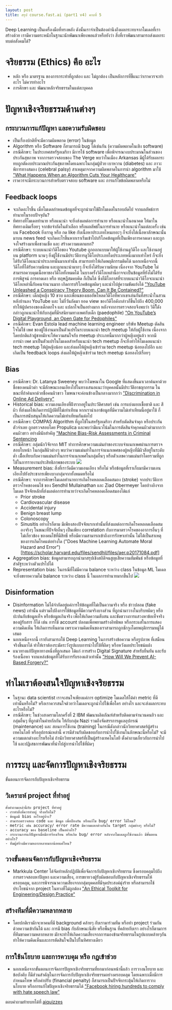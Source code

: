 ```yaml
---
layout: post
title: สรุป course.fast.ai (part1 v4) คาบที่ 5
---
```


Deep Learning เป็นเครื่องมือที่ทรงพลัง ดังนั้นเราจำเป็นต้องคำนึงถึงผลกระทบจากโมเดลที่เราสร้างด้วย
เรามีความตระหนักในฐานะนักพัฒนาเพียงพอแล้วหรือยังว่า สิ่งที่เราพัฒนาสามารถส่งผลกระทบต่อสังคมได้?

# จริยธรรม (Ethics) คือ อะไร
- หลัก หรือ มาตรฐาน ของการกระทำที่ถูกต้อง และ ไม่ถูกต้อง เป็นหลักการที่ชี้แนะว่าเราควรจะทำอะไร ไม่ควรทำอะไร
-  การศึกษา และ พัฒนาหลักจริยธรรมในแต่ละบุคคล

# ปัญหาเชิงจริยธรรมด้านต่างๆ

## กระบวนการแก้ปัญหา และความรับผิดชอบ
- เป็นเรื่องปกติที่จะมีความผิดพลาด (error) ในข้อมูล
- Algorithm หรือ Software ก็สามารถมี bug ได้เช่นกัน (ความผิดพลาดในเชิง software)
- กรณีศึกษา: ในประเทศสหรัฐอเมริกา มีการใช้ software เพื่อพิจารณางบประมาณในส่วนของประกันสุขภาพ จากการตรวจสอบของ The Verge พบว่าในเมือง Arkansas มีผู้ได้รับผลกระทบถูกตัดงบประมาณประกันสุขภาพโดยเฉพาะในกลุ่มผู้ป่วย เบาหวาน (diabetes) และ ภาวะพิการทางสมอง (celebral palsy) สาเหตุมาจากความผิดพลาดในการนำ algorithm มาใช้ ["What Happens When an Algorithm Cuts Your Healthcare"](https://www.theverge.com/2018/3/21/17144260/healthcare-medicaid-algorithm-arkansas-cerebral-palsy)
- เราควรจะมีกระบวนการสำหรับตรวจสอบ software และ การแก้ไขข้อผิดพลาดหรือไม่

## Feedback loops
- จะเกิดอะไรขึ้น เมื่อโมเดลกำหนดข้อมูลที่จะถูกนำมาใช้ฝึกโมเดลในรอบถัดไป จากผลลัพธ์การทำนายในรอบปัจจุบัน?
- ทิศทางที่โมเดลทำนาย หรือแนะนำ จะยิ่งส่งผลต่อการทำนาย หรือแนะนำในอนาคต ให้มาในทิศทางเดิมเรื่อยๆ จากข้อจำกัดในตัวเลือก หรือผลลัพธ์ในการทำนาย หรือแนะนำในแต่ละครั้ง เช่น บน Facebook ยิ่งเราดู หรือ กด like กับเนื้อหาประเภทไหนเยอะๆ ก็จะยิ่งได้เนื้อหาลักษณะนั้นมาบน news feed จะเกิดอะไรขึ้นหากเราเริ่มเข้าไปบริโภคข้อมูลที่เป็นเพียงการคาดเดา และถูกจงใจสร้างมาเพื่อชวนเชื่อ และ สร้างความแตกแยก?
- กรณีศึกษา: ระบบแนะนำวิดีโอของ Youtube ถูกออกแบบมาให้ผู้ใช้งานดูวิดีโอ และใช้งานอยู่บน platform นานๆ ยิ่งผู้ใช่้งานมีประวัติการดูวิดีโอประเภทใดประเภทหนึ่งมากเท่าไหร่ ก็จะยิ่งได้รับวิดีโอแนะนำประเภทนั้นมากเท่านั้น สามารถทำให้เกิดพฤติกรรมติดได้ นอกเหนือจากนี้ วิดีโอที่ได้รับความนิยม และถูกแนะนำมากๆ ก็จะยิ่งได้รับความนิยม เนื่องจาก YouTube ไม่สามารถควบคุมเนื้อหาของวิดีโอทั้งหมดได้ ในบางครั้งวิดีโอเหล่านี้อาจจะเป็นข้อมูลที่ยังไม่ได้รับการพิสูจน์ การคาดเดา หรือ ทฤษฎีสมคบคิด ก็เป็นได้ ซึ่งก็มีโอกาสที่ระบบแนะนำวิดีโอจะแนะนำวิดีโอเหล่านี้กับคนจำนวนมาก เกิดการบริโภคข้อมูลผิดๆ และนำไปสู่ความขัดแย้งได้ ["YouTube Unleashed a Conspiracy Theory Boom. Can It Be Contained?"](https://www.nytimes.com/2019/02/19/technology/youtube-conspiracy-stars.html)
- กรณีศึกษา: เด็กผุ้หญิง 10 ขวบ และเพื่อนของเธออัพโหลดวิดีโอที่พวกเขาเล่นกันที่สระน้ำในสวนหลังบ้านลง YouTube และ ไม่กี่วันถัดมา ยอด view ของวิดีโอดังกล่าวก็ขึ้นไปถึง 400,000 ทำให้ผู้ปครองของเด็กตกใจ และ แปลกใจเป็นอย่างมาก หลังจากการตรวจสอบจึงพบว่า วิดีโิดังกล่าวถูกแนะนำให้กับกลุ่มที่มีรสนิยามทางเพศกับเด็ก (paedophile) ["On YouTube’s Digital Playground, an Open Gate for Pedophiles"](https://www.nytimes.com/2019/06/03/world/americas/youtube-pedophiles.html)
- กรณีศึกษา: Evan Estola lead machine learning engineer บริษัท Meetup
ตัดสินใจไม่ใช้ เพศ​ ของผู้ใช้งานมาเป็นตัวแปรในระบบแนะนำ tech meetup ให้กับผู้ใช้งาน เนื่องจากโดยปกติแล้วผู้ชายมักจะให้ความสนใจกับ meetup ประเภทนี้มากกว่าผู้หญิงอยู่แล้ว หากมีการนำ เพศ​ มาเป็นตัวแปรในโมเดลสำหรับแนะนำ tech meetup ก็จะยิ่งทำให้โมเดลแนะนำ tech meetup ให้ผู้หญิงน้อย และส่งผลให้ผู้หญิงเข้าร่วม tech meetup น้อยลงไปอีก และ เกิดเป็น feedback loops ส่งผลให้ผู้หญิงเข้าร่วม tech meetup น้อยลงไปเรื่อยๆ

## Bias
- กรณีศึกษา: Dr. Latanya Sweeney พบว่าโฆษณาใน Google ที่แสดงขึ้นมาเวลาค้นหาด้วยชื่อของคนผิวดำ จะมีลักษณะเอนเอียงไปในทางเสนอแนะว่าบุคคลนั้นมีประวัติอาชญากรรม ในขณะที่ถ้าค้นหาด้วยชื่อคนผิวขาว โฆษณาจะค่อนข้างเป็นกลางมากกว่า ["Discrimination in Online Ad Delivery"](https://arxiv.org/abs/1301.6822)
- Historical bias: ความเอนเอียงที่ฝังรากอยู่ในประวัติศาสตร์ เช่น การแบ่งแยกเชื้อชาติ และ สีผิว ที่ส่งผลให้เกิดการปฏิบัติที่ไม่เท่าเทียม หากเรานำเอาข้อมูลที่มีความไม่เท่าเทียมนี้อยู่มาใช้ ก็เป็นการสนับสนุนให้เกิดความไม่เท่าเทียมกันต่อไป
- กรณีศึกษา: COMPAS Algorithm ที่ถูกใช้ในสหรัฐอเมริกา สำหรับตัดสินจำคุก หรือประกันตัวจำเลย ถูกตรวจสอบโดย Propulica และพบว่ามีแนวโน้มในการตัดสินจำคุกคนผิวดำมากกว่าคนผิวขาว อย่างมีนัยสำคัญ ["Machine Bias-Risk Assessments in Criminal Sentencing](https://www.propublica.org/article/machine-bias-risk-assessments-in-criminal-sentencing)
- กรณีศึกษา: กลุ่มนักวิจัยจาก MIT ทำการศึกษาความแม่นยำของระบบจำแนกเพศผ่านการตรวจสอบใบหน้า ในกลุ่มสีผิวต่างๆ พบว่าความแม่นยำในการจำแนกเพศของผู้หญิงที่มีผิวสีอยู่ในระดับต่ำ เมืื่อเทียบกับความแม่นยำในการจำแนกเพศในกลุ่มอื่นๆ หรือตัวเลขความแม่นยำโดยรวมที่ถูกใช้ในการรายงานประสิทธิภาพของระบบ
![](https://github.com/fastai/fastbook/blob/master/images/ethics/image9.jpeg?raw=1)
- Measurement bias: สิ่งที่เราวัดมีความเอนเอียง หรือไม่ หรือข้อมูลที่เราเก็บมามีความเอนเอียงไปยังประชากรเพียงบางกลุ่มจากทั้งหมดหรือไม่
- กรณีศึกษา: จากการศึกษาโมเดลทำนายการเกิดโรคหลอดเลือดสมอง (stroke) จากประวัติการตรวจโรคของคนไข้ ของ Sendhil Mullainathan และ Ziad Obermeyer โดยอ้างอิงจากโมเดล ปัจจัยหลักที่ส่งผลต่อการทำนายว่าจะเกิดโรคหลอดเลือดสมองได้แก่
    - Prior stroke
    - Cardiovascular disease
    - Accidental injury
    - Benign breast lump
    - Colonoscopy
    - Sinusitis
อย่างไรก็ตาม มีเพียงสองปัจจัยแรกเท่านั้นที่ส่งผลต่อการเกิดโรคหลอดเลือดสมองจริงๆ ในขณะที่ปัจจัยอื่นๆ เป็นเพียง correlation กับการมาตรวจโรคของอาการอื่นๆ ที่ไม่เกี่ยวข้อง ของคนไข้ที่มีสิทธิ์ หรือมีความสามารถเข้าถึงการรักษาเท่านั้น ไม่ได้เป็นสาเหตุของการเกิดโรคแต่อย่างใด
("Does Machine Learning Automate Moral Hazard and Error")[https://scholar.harvard.edu/files/sendhil/files/aer.p20171084.pdf]
- Aggregation bias: ข้อมูลสามารถถูกนำมาสรุปเชิงสถิติจนสูญเสียความสัมพันธ์ หรือข้อมูลที่สำคัฐระหว่างตัวแปรไปได้
- Representation bias: ในกรณีที่ไม่มีความ balance ระหว่าง class ในข้อมูล ML โมเดลจะยิ่งขยายความไม่ balance ระหว่าง class นี้ ในผลการทำนายมากขึ้นไป ![](https://github.com/fastai/fastbook/blob/master/images/ethics/image12.png?raw=1)

## Disinformation
- Disinformation ไม่ได้จำกัดอยู่แค่การให้ข้อมูลที่ไม่เป็นความจริง หรือ ข่าวปลอม (fake news) เท่านั้น แต่รวมไปถึงการใช้ข้อมูลที่มีความจริงบางส่วน ที่ถูกนำมาวางในบริบทผิดๆ หรือปะปนกับข้อมูลเท็จ หรือข้อมูลเกินจริง เพื่อให้เกิดความสับสน และขัดขวางการแสวงหาข้อเท็จจริงของผู้รับสาร ก็ได้ เช่น การใช้ account ปลอมเพื่อพยามสร้างอิทธิพล หรือกระแสในการแสดงความคิดเห็น ให้เกิดการเห็นตาม เพราะความคิดเห็นของเราสามารถถูกชักจูงโดยพฤติกรรมหมู่ได้เสมอ
- นอกเหนือจากนี้ เรายังสามารถใช้ Deep Learning ในการสร้างข้อความ หรือรูปภาพ ที่เสมือนจริงขึ้นมาได้ ทำให้เราต้องระมัดระวังรูปแบบการนำไปใช้ที่ผิดๆ หรือหวังผลประโยชน์แฝง
- แนวทางแก้ปัญหาทางหนึ่งที่ถูกเสนอ ได้แก่ การสร้าง Digital Signature สำหรับยืนยัน และรับร้องเนื้อหา จากแหล่งข้อมูลที่ได้รับการรับรองแล้วเท่านั้น ["How Will We Prevent AI-Based Forgery?"]()

# ทำไมเราต้องสนใจปัญหาเชิงจริยธรรม
- ในฐานะ data scientist เราจะสนใจเพียงแค่การ optimize โมเดลให้ได้ค่า metric ที่ดีเท่านั้นหรือไม่? หรือเราควรสนใจด้วยว่าโมเดลจะถูกนำไปใช้เพื่อใคร อย่างไร และจะส่งผลกระทบอะไรหรือไม่?
- กรณีศึกษา: ในช่วงสงครามโลกครั้งที่ 2 IBM พัฒนาผลิตภัณฑ์สำหรับติดตามจำนวนคนยิว และ กลุ่มอื่นๆ ที่ถูกฆ่าในค่ายกักกัน ให้กับกลุ่ม Nazi รวมถึงจัดสรรการดูแลอุปกรณ์ (maintenance) และ สอนการใช้งาน (training) ในกรณีดังกล่าวนักวิทยาศาสตร์ผู้สร้างเทคโนโลยี หรืออุปกรณ์เหล่านี้ ควรมีส่วนรับผิดชอบกับการนำไปใช้งานในลักษณะนี้หรือไม่? จะมีความแตกต่างอะไรหรือไม่ ถ้านักวิทยาศาสตร์ที่เป็นผู้สร้างเทคโนโลยี ตั้งคำถามเกี่ยวกับการนำไปใช้ และปฏิเสธการพัฒนาที่นำไปสู่การนำไปใช้ที่ผิดๆ

# การระบุ และจัดการปัญหาเชิงจริยธรรม
ขั้นตอนการจัดการกับปัญหาเชิงจริยธรรม
## วิเคราะห์ project ที่ทำอยู่
    ตั้งคำถามเหล่านี้กับ project ที่ทำอยู่
    - เราทำสิ่งที่ควรทำอยู่ จริงหรือไม่?
    - ข้อมูลมี bias อะไรอยู่บ้าง?
    - สามารถตรวจสอบ code และ ข้อมูล เพื่อป้องกัน หรือแก้ไข bug/ error ได้ไหม?
    - metric เช่น accuracy/ error rate มีความแตกต่างกันใน target กลุ่มต่างๆ หรือไม่?
    - accuracy ของ baseline เป็นอย่างไร?
    - กระบวนการแก้ปัญหาเมื่อมีการร้องเรียน หรือเกิด bug/ error หลังจากโมเดลถูกใช้งานแล้ว มีขั้นตอนอย่างไร?
    - ทีมผู้สร้างมีความหลากหลายมากน้อยแค่ไหน?
## วางขั้นตอนจัดการกับปัญหาเชิงจริยธรรม
- Markkula Center ได้จัดทำหลักปฏิบัติเพื่อจัดการกับปัญหาเชิงจริยธรรม ซึ่งครอบคลุมไปถึง การตรวจสอบหาปัญหา และความเสี่ยง, การขยายวงผู้รับผิดชอบกับปัญหาเชิงจริยธรรมให้ครอบคลุม, และการพิจารณาความเสี่ยงจากกลุ่มบุคคลที่มีจุดประสงค์มุ่งร้าย หรือสามารถใช้ประโยชน์จาก project ในทางที่ไม่ถูกต้อง ["An Ethical Toolkit for Engineering/Design Practice"](https://www.scu.edu/ethics-in-technology-practice/ethical-toolkit/)
## สร้างทีมที่มีความหลากหลาย
- โดยปกติเรามักจะหาคนที่มี background คล้ายๆ กับเรามาร่วมทีม หรือทำ project ร่วมกัน ด้วยความเข้ากันได้ และ การมี bias กับลักษณะนิสัย หรือพื้นฐาน ที่คล้ายกับเรา อย่างไรก็ตามการที่ทีมขาดความหลากหลาย มักจะทำให้เกิดความเสี่ยงจากการมองข้ามจริยธรรมในรูปแบบคล้ายๆกัน ทำให้ความคิดเห็นและการตัดสินใจเป็นไปในทิศทางเดียว
## การใช้นโยบาย และการควบคุม หรือ กฏเข้าช่วย
- นอกเหนือจากขั้นตอนการจัดการปัญหาเชิงจริยธรรมที่ยกมาก่อนหน้านี้แล้ว การวางนโยบาย และข้อบังคับ ก็มีส่วนสำคัญในการจัดการกับปัญหาเชิงจริยธรรมอย่างครอบคลุม โดยเฉพาะเมื่อมีการกำหนดโทษ​ หรือค่าปรับ (financial penalty) ก็สามารถเป็นปัจจัยกระตุ้นให้เกิดการวางนโยบาย หรือการแก้ไขปัญหาเชิงจริยธรรมได้ ["Facebook hiring hundreds to comply with hate speech law"](https://thehill.com/policy/technology/361722-facebook-opens-second-german-office-to-comply-with-hate-speech-law)

ตอบคำถามท้ายบทได้ที่ [aiquizzes](https://aiquizzes.com/howto)